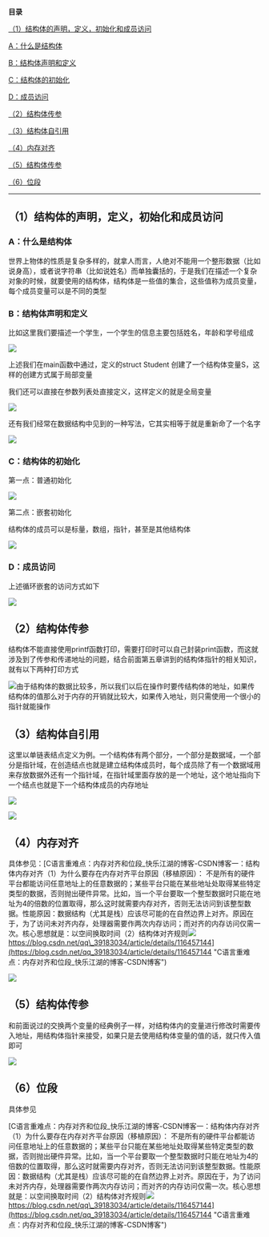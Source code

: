  

**目录**

[（1）结构体的声明，定义，初始化和成员访问](#%EF%BC%881%EF%BC%89%E7%BB%93%E6%9E%84%E4%BD%93%E7%9A%84%E5%A3%B0%E6%98%8E%EF%BC%8C%E5%AE%9A%E4%B9%89%EF%BC%8C%E5%88%9D%E5%A7%8B%E5%8C%96%E5%92%8C%E6%88%90%E5%91%98%E8%AE%BF%E9%97%AE "（1）结构体的声明，定义，初始化和成员访问")

[A：什么是结构体](#A%EF%BC%9A%E4%BB%80%E4%B9%88%E6%98%AF%E7%BB%93%E6%9E%84%E4%BD%93 "A：什么是结构体")

[B：结构体声明和定义](#B%EF%BC%9A%E7%BB%93%E6%9E%84%E4%BD%93%E5%A3%B0%E6%98%8E%E5%92%8C%E5%AE%9A%E4%B9%89 "B：结构体声明和定义")

[C：结构体的初始化](#C%EF%BC%9A%E7%BB%93%E6%9E%84%E4%BD%93%E7%9A%84%E5%88%9D%E5%A7%8B%E5%8C%96 "C：结构体的初始化")

[D：成员访问](#D%EF%BC%9A%E6%88%90%E5%91%98%E8%AE%BF%E9%97%AE "D：成员访问")

[（2）结构体传参](#%EF%BC%882%EF%BC%89%E7%BB%93%E6%9E%84%E4%BD%93%E4%BC%A0%E5%8F%82 "（2）结构体传参")

[（3）结构体自引用](#%EF%BC%883%EF%BC%89%E7%BB%93%E6%9E%84%E4%BD%93%E8%87%AA%E5%BC%95%E7%94%A8 "（3）结构体自引用")

[（4）内存对齐](#%EF%BC%884%EF%BC%89%E5%86%85%E5%AD%98%E5%AF%B9%E9%BD%90 "（4）内存对齐")

[（5）结构体传参](#%EF%BC%885%EF%BC%89%E7%BB%93%E6%9E%84%E4%BD%93%E4%BC%A0%E5%8F%82 "（5）结构体传参")

[（6）位段](#%EF%BC%886%EF%BC%89%E4%BD%8D%E6%AE%B5 "（6）位段")

---

## （1）结构体的声明，定义，初始化和成员访问

### A：什么是结构体

世界上物体的性质是复杂多样的，就拿人而言，人绝对不能用一个整形数据（比如说身高），或者说字符串（比如说姓名）而单独囊括的，于是我们在描述一个复杂对象的时候，就要使用的结构体，结构体是一些值的集合，这些值称为成员变量，每个成员变量可以是不同的类型

### B：结构体声明和定义

比如这里我们要描述一个学生，一个学生的信息主要包括姓名，年龄和学号组成

![](https://ziquyun.com/main/csdn/img?url=https%3A%2F%2Fimg-blog.csdnimg.cn%2F9bc97fc8802b4764908b3e8702691bd2.png%3Fx-oss-process%3Dimage%2Fwatermark%2Ctype_d3F5LXplbmhlaQ%2Cshadow_50%2Ctext_Q1NETiBA5b-r5LmQ5rGf5rmW%2Csize_20%2Ccolor_FFFFFF%2Ct_70%2Cg_se%2Cx_16&rfUrl=https%3A%2F%2Fzhangxing-tech.blog.csdn.net%2Farticle%2Fdetails%2F121733164)

上述我们在main函数中通过，定义的struct Student 创建了一个结构体变量S，这样的创建方式属于局部变量

我们还可以直接在参数列表处直接定义，这样定义的就是全局变量

![](https://ziquyun.com/main/csdn/img?url=https%3A%2F%2Fimg-blog.csdnimg.cn%2F12a2c8b79a9847a5b9f8d0e36ca22c5d.png%3Fx-oss-process%3Dimage%2Fwatermark%2Ctype_d3F5LXplbmhlaQ%2Cshadow_50%2Ctext_Q1NETiBA5b-r5LmQ5rGf5rmW%2Csize_20%2Ccolor_FFFFFF%2Ct_70%2Cg_se%2Cx_16&rfUrl=https%3A%2F%2Fzhangxing-tech.blog.csdn.net%2Farticle%2Fdetails%2F121733164)

还有我们经常在数据结构中见到的一种写法，它其实相等于就是重新命了一个名字

![](https://ziquyun.com/main/csdn/img?url=https%3A%2F%2Fimg-blog.csdnimg.cn%2Fe1d7562243314cad8f3972777062072e.png%3Fx-oss-process%3Dimage%2Fwatermark%2Ctype_d3F5LXplbmhlaQ%2Cshadow_50%2Ctext_Q1NETiBA5b-r5LmQ5rGf5rmW%2Csize_20%2Ccolor_FFFFFF%2Ct_70%2Cg_se%2Cx_16&rfUrl=https%3A%2F%2Fzhangxing-tech.blog.csdn.net%2Farticle%2Fdetails%2F121733164)

### C：结构体的初始化

第一点：普通初始化

![](https://ziquyun.com/main/csdn/img?url=https%3A%2F%2Fimg-blog.csdnimg.cn%2F1b25dd98b5a745239ff1756eb8fdb410.png%3Fx-oss-process%3Dimage%2Fwatermark%2Ctype_d3F5LXplbmhlaQ%2Cshadow_50%2Ctext_Q1NETiBA5b-r5LmQ5rGf5rmW%2Csize_20%2Ccolor_FFFFFF%2Ct_70%2Cg_se%2Cx_16&rfUrl=https%3A%2F%2Fzhangxing-tech.blog.csdn.net%2Farticle%2Fdetails%2F121733164)

第二点：嵌套初始化

结构体的成员可以是标量，数组，指针，甚至是其他结构体

![](https://ziquyun.com/main/csdn/img?url=https%3A%2F%2Fimg-blog.csdnimg.cn%2F0fc4c51508ec4da8a399c35b8d9e69f3.png%3Fx-oss-process%3Dimage%2Fwatermark%2Ctype_d3F5LXplbmhlaQ%2Cshadow_50%2Ctext_Q1NETiBA5b-r5LmQ5rGf5rmW%2Csize_20%2Ccolor_FFFFFF%2Ct_70%2Cg_se%2Cx_16&rfUrl=https%3A%2F%2Fzhangxing-tech.blog.csdn.net%2Farticle%2Fdetails%2F121733164)

### D：成员访问

上述循环嵌套的访问方式如下

![](https://ziquyun.com/main/csdn/img?url=https%3A%2F%2Fimg-blog.csdnimg.cn%2F5144e1c7277141e8a58940be0063d5ac.png%3Fx-oss-process%3Dimage%2Fwatermark%2Ctype_d3F5LXplbmhlaQ%2Cshadow_50%2Ctext_Q1NETiBA5b-r5LmQ5rGf5rmW%2Csize_20%2Ccolor_FFFFFF%2Ct_70%2Cg_se%2Cx_16&rfUrl=https%3A%2F%2Fzhangxing-tech.blog.csdn.net%2Farticle%2Fdetails%2F121733164)

## （2）结构体传参

结构体不能直接使用printf函数打印，需要打印时可以自己封装print函数，而这就涉及到了传参和传递地址的问题，结合前面第五章讲到的结构体指针的相关知识，就有以下两种打印方式

![](https://ziquyun.com/main/csdn/img?url=https%3A%2F%2Fimg-blog.csdnimg.cn%2F45f1614c346a445d87ea3880fe198e4a.png%3Fx-oss-process%3Dimage%2Fwatermark%2Ctype_d3F5LXplbmhlaQ%2Cshadow_50%2Ctext_Q1NETiBA5b-r5LmQ5rGf5rmW%2Csize_20%2Ccolor_FFFFFF%2Ct_70%2Cg_se%2Cx_16&rfUrl=https%3A%2F%2Fzhangxing-tech.blog.csdn.net%2Farticle%2Fdetails%2F121733164)由于结构体的数据比较多，所以我们以后在操作时要传结构体的地址，如果传结构体的值那么对于内存的开销就比较大，如果传入地址，则只需使用一个很小的指针就能操作

## （3）结构体自引用

这里以单链表结点定义为例。一个结构体有两个部分，一个部分是数据域，一个部分是指针域，在创造结点也就是建立结构体成员时，每个成员除了有一个数据域用来存放数据外还有一个指针域，在指针域里面存放的是一个地址，这个地址指向下一个结点也就是下一个结构体成员的内存地址

![](https://ziquyun.com/main/csdn/img?url=https%3A%2F%2Fimg-blog.csdnimg.cn%2F8225e431d9604f8288455980ee9d9e7c.png%3Fx-oss-process%3Dimage%2Fwatermark%2Ctype_d3F5LXplbmhlaQ%2Cshadow_50%2Ctext_Q1NETiBA5b-r5LmQ5rGf5rmW%2Csize_20%2Ccolor_FFFFFF%2Ct_70%2Cg_se%2Cx_16&rfUrl=https%3A%2F%2Fzhangxing-tech.blog.csdn.net%2Farticle%2Fdetails%2F121733164)

![](https://ziquyun.com/main/csdn/img?url=https%3A%2F%2Fimg-blog.csdnimg.cn%2Fb8a04bdc1f34457e82ff09049dc32769.png%3Fx-oss-process%3Dimage%2Fwatermark%2Ctype_d3F5LXplbmhlaQ%2Cshadow_50%2Ctext_Q1NETiBA5b-r5LmQ5rGf5rmW%2Csize_20%2Ccolor_FFFFFF%2Ct_70%2Cg_se%2Cx_16&rfUrl=https%3A%2F%2Fzhangxing-tech.blog.csdn.net%2Farticle%2Fdetails%2F121733164)

## （4）内存对齐

具体参见：[C语言重难点：内存对齐和位段\_快乐江湖的博客-CSDN博客一：结构体内存对齐（1）为什么要存在内存对齐平台原因（移植原因）： 不是所有的硬件平台都能访问任意地址上的任意数据的；某些平台只能在某些地址处取得某些特定类型的数据，否则抛出硬件异常。比如，当一个平台要取一个整型数据时只能在地址为4的倍数的位置取得，那么这时就需要内存对齐，否则无法访问到该整型数据。性能原因：数据结构（尤其是栈）应该尽可能的在自然边界上对齐。原因在于，为了访问未对齐内存，处理器需要作两次内存访问；而对齐的内存访问仅需一次。核心思想就是：以空间换取时间（2）结构体对齐规则![](https://ziquyun.com/main/csdn/img?url=https%3A%2F%2Fg.csdnimg.cn%2Fstatic%2Flogo%2Ffavicon32.ico&rfUrl=https%3A%2F%2Fzhangxing-tech.blog.csdn.net%2Farticle%2Fdetails%2F121733164)https://blog.csdn.net/qq\_39183034/article/details/116457144](https://blog.csdn.net/qq_39183034/article/details/116457144 "C语言重难点：内存对齐和位段_快乐江湖的博客-CSDN博客")

![](https://ziquyun.com/main/csdn/img?url=https%3A%2F%2Fimg-blog.csdnimg.cn%2F64f79a628eb54fdbb1a0c4fb83cdfe9b.png%3Fx-oss-process%3Dimage%2Fwatermark%2Ctype_d3F5LXplbmhlaQ%2Cshadow_50%2Ctext_Q1NETiBA5b-r5LmQ5rGf5rmW%2Csize_20%2Ccolor_FFFFFF%2Ct_70%2Cg_se%2Cx_16&rfUrl=https%3A%2F%2Fzhangxing-tech.blog.csdn.net%2Farticle%2Fdetails%2F121733164)

## （5）结构体传参

和前面说过的交换两个变量的经典例子一样，对结构体内的变量进行修改时需要传入地址，用结构体指针来接受，如果只是去使用结构体变量的值的话，就只传入值即可

![](https://ziquyun.com/main/csdn/img?url=https%3A%2F%2Fimg-blog.csdnimg.cn%2Fc3738d52146c4db99dc63b24762c639d.png%3Fx-oss-process%3Dimage%2Fwatermark%2Ctype_d3F5LXplbmhlaQ%2Cshadow_50%2Ctext_Q1NETiBA5b-r5LmQ5rGf5rmW%2Csize_20%2Ccolor_FFFFFF%2Ct_70%2Cg_se%2Cx_16&rfUrl=https%3A%2F%2Fzhangxing-tech.blog.csdn.net%2Farticle%2Fdetails%2F121733164)

## （6）位段

具体参见

[C语言重难点：内存对齐和位段\_快乐江湖的博客-CSDN博客一：结构体内存对齐（1）为什么要存在内存对齐平台原因（移植原因）： 不是所有的硬件平台都能访问任意地址上的任意数据的；某些平台只能在某些地址处取得某些特定类型的数据，否则抛出硬件异常。比如，当一个平台要取一个整型数据时只能在地址为4的倍数的位置取得，那么这时就需要内存对齐，否则无法访问到该整型数据。性能原因：数据结构（尤其是栈）应该尽可能的在自然边界上对齐。原因在于，为了访问未对齐内存，处理器需要作两次内存访问；而对齐的内存访问仅需一次。核心思想就是：以空间换取时间（2）结构体对齐规则![](https://ziquyun.com/main/csdn/img?url=https%3A%2F%2Fg.csdnimg.cn%2Fstatic%2Flogo%2Ffavicon32.ico&rfUrl=https%3A%2F%2Fzhangxing-tech.blog.csdn.net%2Farticle%2Fdetails%2F121733164)https://blog.csdn.net/qq\_39183034/article/details/116457144](https://blog.csdn.net/qq_39183034/article/details/116457144 "C语言重难点：内存对齐和位段_快乐江湖的博客-CSDN博客")